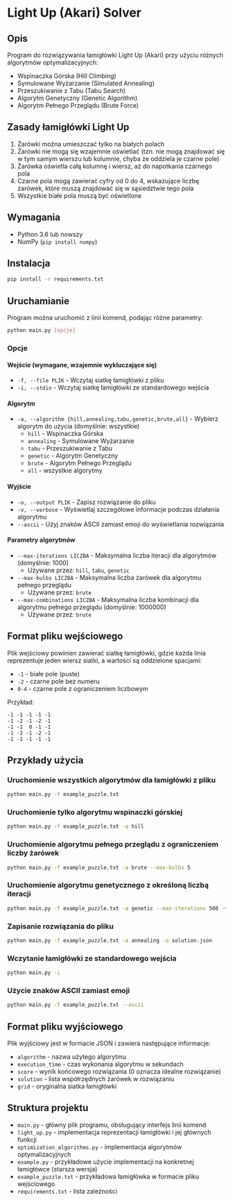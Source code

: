 # Light Up (Akari) Solver

## Opis

Program do rozwiązywania łamigłówki Light Up (Akari) przy użyciu różnych algorytmów optymalizacyjnych:

- Wspinaczka Górska (Hill Climbing)
- Symulowane Wyżarzanie (Simulated Annealing)
- Przeszukiwanie z Tabu (Tabu Search)
- Algorytm Genetyczny (Genetic Algorithm)
- Algorytm Pełnego Przeglądu (Brute Force)

## Zasady łamigłówki Light Up

1. Żarówki można umieszczać tylko na białych polach
2. Żarówki nie mogą się wzajemnie oświetlać (tzn. nie mogą znajdować się w tym samym wierszu lub kolumnie, chyba że oddziela je czarne pole)
3. Żarówka oświetla całą kolumnę i wiersz, aż do napotkania czarnego pola
4. Czarne pola mogą zawierać cyfry od 0 do 4, wskazujące liczbę żarówek, które muszą znajdować się w sąsiedztwie tego pola
5. Wszystkie białe pola muszą być oświetlone

## Wymagania

- Python 3.6 lub nowszy
- NumPy (`pip install numpy`)

## Instalacja

```bash
pip install -r requirements.txt
```

## Uruchamianie

Program można uruchomić z linii komend, podając różne parametry:

```bash
python main.py [opcje]
```

### Opcje

#### Wejście (wymagane, wzajemnie wykluczające się)

- `-f, --file PLIK` - Wczytaj siatkę łamigłówki z pliku
- `-i, --stdin` - Wczytaj siatkę łamigłówki ze standardowego wejścia

#### Algorytm

- `-a, --algorithm {hill,annealing,tabu,genetic,brute,all}` - Wybierz algorytm do użycia (domyślnie: wszystkie)
  - `hill` - Wspinaczka Górska
  - `annealing` - Symulowane Wyżarzanie
  - `tabu` - Przeszukiwanie z Tabu
  - `genetic` - Algorytm Genetyczny
  - `brute` - Algorytm Pełnego Przeglądu
  - `all` - wszystkie algorytmy

#### Wyjście

- `-o, --output PLIK` - Zapisz rozwiązanie do pliku
- `-v, --verbose` - Wyświetlaj szczegółowe informacje podczas działania algorytmu
- `--ascii` - Użyj znaków ASCII zamiast emoji do wyświetlania rozwiązania

#### Parametry algorytmów

- `--max-iterations LICZBA` - Maksymalna liczba iteracji dla algorytmów (domyślnie: 1000)
  - Używane przez: `hill`, `tabu`, `genetic`
- `--max-bulbs LICZBA` - Maksymalna liczba żarówek dla algorytmu pełnego przeglądu
  - Używane przez: `brute`
- `--max-combinations LICZBA` - Maksymalna liczba kombinacji dla algorytmu pełnego przeglądu (domyślnie: 1000000)
  - Używane przez: `brute`

## Format pliku wejściowego

Plik wejściowy powinien zawierać siatkę łamigłówki, gdzie każda linia reprezentuje jeden wiersz siatki, a wartości są oddzielone spacjami:

- `-1` - białe pole (puste)
- `-2` - czarne pole bez numeru
- `0-4` - czarne pole z ograniczeniem liczbowym

Przykład:

```
-1 -1 -1 -1 -1
-1 -2 -1 -2 -1
-1 -1  0 -1 -1
-1 -2 -1 -2 -1
-1 -1 -1 -1 -1
```

## Przykłady użycia

### Uruchomienie wszystkich algorytmów dla łamigłówki z pliku

```bash
python main.py -f example_puzzle.txt
```

### Uruchomienie tylko algorytmu wspinaczki górskiej

```bash
python main.py -f example_puzzle.txt -a hill
```

### Uruchomienie algorytmu pełnego przeglądu z ograniczeniem liczby żarówek

```bash
python main.py -f example_puzzle.txt -a brute --max-bulbs 5
```

### Uruchomienie algorytmu genetycznego z określoną liczbą iteracji

```bash
python main.py -f example_puzzle.txt -a genetic --max-iterations 500 -v
```

### Zapisanie rozwiązania do pliku

```bash
python main.py -f example_puzzle.txt -a annealing -o solution.json
```

### Wczytanie łamigłówki ze standardowego wejścia

```bash
python main.py -i
```

### Użycie znaków ASCII zamiast emoji

```bash
python main.py -f example_puzzle.txt --ascii
```

## Format pliku wyjściowego

Plik wyjściowy jest w formacie JSON i zawiera następujące informacje:

- `algorithm` - nazwa użytego algorytmu
- `execution_time` - czas wykonania algorytmu w sekundach
- `score` - wynik końcowego rozwiązania (0 oznacza idealne rozwiązanie)
- `solution` - lista współrzędnych żarówek w rozwiązaniu
- `grid` - oryginalna siatka łamigłówki

## Struktura projektu

- `main.py` - główny plik programu, obsługujący interfejs linii komend
- `light_up.py` - implementacja reprezentacji łamigłówki i jej głównych funkcji
- `optimization_algorithms.py` - implementacja algorytmów optymalizacyjnych
- `example.py` - przykładowe użycie implementacji na konkretnej łamigłówce (starsza wersja)
- `example_puzzle.txt` - przykładowa łamigłówka w formacie pliku wejściowego
- `requirements.txt` - lista zależności

